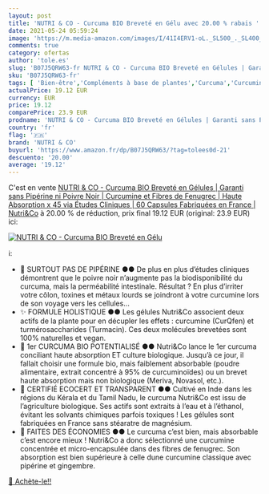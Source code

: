```yaml
---
layout: post
title: 'NUTRI & CO - Curcuma BIO Breveté en Gélu avec 20.00 % rabais '
date: 2021-05-24 05:59:24
image: 'https://m.media-amazon.com/images/I/41I4ERV1-oL._SL500_._SL400_.jpg'
comments: true
category: ofertas
author: 'tole.es'
slug: 'B07J5QRW63-fr NUTRI & CO - Curcuma BIO Breveté en Gélules | Garanti sans...'
sku: 'B07J5QRW63-fr'
tags: [ 'Bien-être','Compléments à base de plantes','Curcuma','Curcumin','Hygiène et Santé','Santé et premiers soins','Vitamines, minéraux et compléments','nutri & co', ]
actualPrice: 19.12 EUR
currency: EUR
price: 19.12
comparePrice: 23.9 EUR
prodname: 'NUTRI & CO - Curcuma BIO Breveté en Gélules | Garanti sans Pipérine ni Poivre Noir | Curcumine et Fibres de Fenugrec | Haute Absorption x 45 via Études Cliniques | 60 Capsules Fabriquées en France | Nutri&Co'
country: 'fr'
flag: '🇫🇷'
brand: 'NUTRI & CO'
buyurl: 'https://www.amazon.fr/dp/B07J5QRW63/?tag=tolees0d-21'
descuento: '20.00'
average: '19.12'
---
```


C'est en vente [NUTRI & CO - Curcuma BIO Breveté en Gélules | Garanti sans Pipérine ni Poivre Noir | Curcumine et Fibres de Fenugrec | Haute Absorption x 45 via Études Cliniques | 60 Capsules Fabriquées en France | Nutri&Co](https://www.amazon.fr/dp/B07J5QRW63/?tag=tolees0d-21)  à  20.00 % de réduction, prix final  19.12 EUR (original: 23.9 EUR) ici:

[![NUTRI & CO - Curcuma BIO Breveté en Gélu](https://m.media-amazon.com/images/I/41I4ERV1-oL._SL500_._SL400_.jpg)](https://www.amazon.fr/dp/B07J5QRW63/?tag=tolees0d-21)

ℹ️:

- 🙅 SURTOUT PAS DE PIPÉRINE ●● De plus en plus d’études cliniques démontrent que le poivre noir n’augmente pas la biodisponibilité du curcuma, mais la perméabilité intestinale. Résultat ? En plus d’irriter votre côlon, toxines et métaux lourds se joindront à votre curcumine lors de son voyage vers les cellules…
- ✨ FORMULE HOLISTIQUE ●● Les gélules Nutri&Co associent deux actifs de la plante pour en décupler les effets : curcumine (CurQfen) et turmérosaccharides (Turmacin). Ces deux molécules brevetées sont 100% naturelles et vegan.
- 🥇 1er CURCUMA BIO POTENTIALISÉ ●● Nutri&Co lance le 1er curcuma conciliant haute absorption ET culture biologique. Jusqu’à ce jour, il fallait choisir une formule bio, mais faiblement absorbable (poudre alimentaire, extrait concentré à 95% de curcuminoïdes) ou un brevet haute absorption mais non biologique (Meriva, Novasol, etc.).
- 🔎 CERTIFIÉ ECOCERT ET TRANSPARENT ●● Cultivé en Inde dans les régions du Kérala et du Tamil Nadu, le curcuma Nutri&Co est issu de l’agriculture biologique. Ses actifs sont extraits à l’eau et à l’éthanol, évitant les solvants chimiques parfois toxiques ! Les gélules sont fabriquées en France sans stéaratre de magnésium.
- 💸 FAITES DES ÉCONOMIES ●● Le curcuma c’est bien, mais absorbable c’est encore mieux ! Nutri&Co a donc sélectionné une curcumine concentrée et micro-encapsulée dans des fibres de fenugrec. Son absorption est bien supérieure à celle dune curcumine classique avec pipérine et gingembre.

[🛒 Achète-le!!](https://www.amazon.fr/dp/B07J5QRW63/?tag=tolees0d-21)
